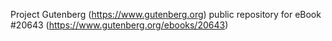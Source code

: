 Project Gutenberg (https://www.gutenberg.org) public repository for eBook #20643 (https://www.gutenberg.org/ebooks/20643)
